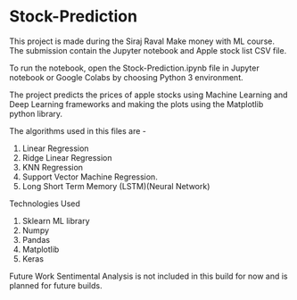 # Stock-Prediction

This project is made during the Siraj Raval Make money with ML course.
The submission contain the Jupyter notebook and Apple stock list CSV file.

To run the notebook, open the Stock-Prediction.ipynb file in Jupyter notebook or Google Colabs by choosing Python 3 environment.

The project predicts the prices of apple stocks using Machine Learning and Deep Learning frameworks and making 
the plots using the Matplotlib python library.

The algorithms used in this files are -
1. Linear Regression
2. Ridge Linear Regression
3. KNN Regression
4. Support Vector Machine Regression.
5. Long Short Term Memory (LSTM)(Neural Network)

Technologies Used
1. Sklearn ML library
2. Numpy 
3. Pandas
4. Matplotlib
5. Keras


Future Work
Sentimental Analysis is not included in this build for now and is planned for future builds.
